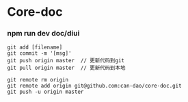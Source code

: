 # Core-doc
### npm run dev doc/diui  

```
git add [filename]
git commit -m '[msg]'
git push origin master  // 更新代码到git
git pull origin master  // 更新代码到本地

git remote rm origin
git remote add origin git@github.com:can-dao/core-doc.git
git push -u origin master
```